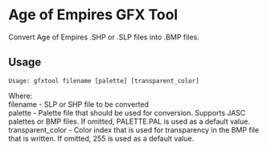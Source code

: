 # Age of Empires GFX Tool

Convert Age of Empires .SHP or .SLP files into .BMP files.

## Usage

``Usage: gfxtool filename [palette] [transparent_color]``

Where:<br>
filename - SLP or SHP file to be converted<br>
palette - Palette file that should be used for conversion. Supports JASC palettes or BMP files. If omitted, PALETTE.PAL is used as a default value.<br>
transparent_color - Color index that is used for transparency in the BMP file that is written. If omitted, 255 is used as a default value.

